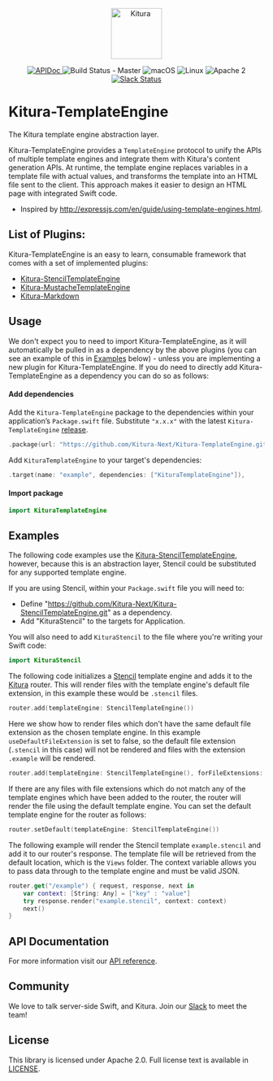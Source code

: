 <p align="center">
<a href="http://kituranext.org/">
<img src="https://raw.githubusercontent.com/Kitura-Next/Kitura/master/Sources/Kitura/resources/kitura-bird.svg?sanitize=true" height="100" alt="Kitura">
</a>
</p>

<p align="center">
    <a href="https://kitura-next.github.io/Kitura-TemplateEngine/index.html">
    <img src="https://img.shields.io/badge/apidoc-KituraTemplateEngine-1FBCE4.svg?style=flat" alt="APIDoc">
    </a>
    <img src="https://travis-ci.org/Kitura-Next/Kitura-TemplateEngine.svg?branch=master" alt="Build Status - Master">
    </a>
    <img src="https://img.shields.io/badge/os-macOS-green.svg?style=flat" alt="macOS">
    <img src="https://img.shields.io/badge/os-linux-green.svg?style=flat" alt="Linux">
    <img src="https://img.shields.io/badge/license-Apache2-blue.svg?style=flat" alt="Apache 2">
    <a href="http://swift-at-ibm-slack.mybluemix.net/">
    <img src="http://swift-at-ibm-slack.mybluemix.net/badge.svg" alt="Slack Status">
    </a>
</p>

# Kitura-TemplateEngine
The Kitura template engine abstraction layer.

Kitura-TemplateEngine provides a `TemplateEngine` protocol to unify the APIs of multiple template engines and integrate them with Kitura's content generation APIs. At runtime, the template engine replaces variables in a template file with actual values, and transforms the template into an HTML file sent to the client. This approach makes it easier to design an HTML page with integrated Swift code.

- Inspired by http://expressjs.com/en/guide/using-template-engines.html.

## List of Plugins:
Kitura-TemplateEngine is an easy to learn, consumable framework that comes with a set of implemented plugins:

* [Kitura-StencilTemplateEngine](https://github.com/Kitura-Next/Kitura-StencilTemplateEngine)
* [Kitura-MustacheTemplateEngine](https://github.com/Kitura-Next/Kitura-MustacheTemplateEngine)
* [Kitura-Markdown](https://github.com/Kitura-Next/Kitura-Markdown)

## Usage

 We don't expect you to need to import Kitura-TemplateEngine, as it will automatically be pulled in as a dependency by the above plugins (you can see an example of this in [Examples](#examples) below) - unless you are implementing a new plugin for Kitura-TemplateEngine. If you do need to directly add Kitura-TemplateEngine as a dependency you can do so as follows:

#### Add dependencies

Add the `Kitura-TemplateEngine` package to the dependencies within your application’s `Package.swift` file. Substitute `"x.x.x"` with the latest `Kitura-TemplateEngine` [release](https://github.com/Kitura-Next/Kitura-TemplateEngine/releases).

```swift
.package(url: "https://github.com/Kitura-Next/Kitura-TemplateEngine.git", from: "x.x.x")
```

Add `KituraTemplateEngine` to your target's dependencies:

```swift
.target(name: "example", dependencies: ["KituraTemplateEngine"]),
```

#### Import package

```swift
import KituraTemplateEngine
```

## Examples
The following code examples use the [Kitura-StencilTemplateEngine](https://github.com/Kitura-Next/Kitura-StencilTemplateEngine), however, because this is an abstraction layer, Stencil could be substituted for any supported template engine.

If you are using Stencil, within your `Package.swift` file you will need to:

 - Define "https://github.com/Kitura-Next/Kitura-StencilTemplateEngine.git" as a dependency.
 - Add "KituraStencil" to the targets for Application.

 You will also need to add `KituraStencil` to the file where you're writing your Swift code:
 ```swift
import KituraStencil
```

The following code initializes a [Stencil](https://github.com/kylef/Stencil) template engine and adds it to the [Kitura](https://github.com/Kitura-Next/Kitura) router.
This will render files with the template engine's default file extension, in this example these would be `.stencil` files.
```swift
router.add(templateEngine: StencilTemplateEngine())
```

Here we show how to render files which don't have the same default file extension as the chosen template engine. In this example `useDefaultFileExtension` is set to false, so the default file extension (`.stencil` in this case) will not be rendered and files with the extension `.example` will be rendered.

```swift
router.add(templateEngine: StencilTemplateEngine(), forFileExtensions: [".example"], useDefaultFileExtension: false)
```

If there are any files with file extensions which do not match any of the template engines which have been added to the router, the router will render the file using the default template engine. You can set the default template engine for the router as follows:
```swift
router.setDefault(templateEngine: StencilTemplateEngine())
```

The following example will render the Stencil template `example.stencil` and add it to our router's response. The template file will be retrieved from the default location, which is the `Views` folder. The context variable allows you to pass data through to the template engine and must be valid JSON.
```swift
router.get("/example") { request, response, next in
    var context: [String: Any] = ["key" : "value"]
    try response.render("example.stencil", context: context)
    next()
}
```

## API Documentation
For more information visit our [API reference](https://kitura-next.github.io/Kitura-TemplateEngine/index.html).

## Community

We love to talk server-side Swift, and Kitura. Join our [Slack](http://swift-at-ibm-slack.mybluemix.net/) to meet the team!

## License
This library is licensed under Apache 2.0. Full license text is available in [LICENSE](https://github.com/Kitura-Next/Kitura-TemplateEngine/blob/master/LICENSE.txt).
